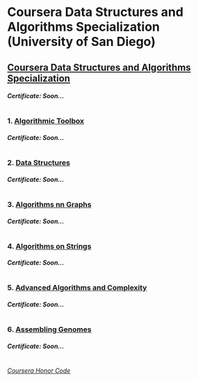 # Coursera Data Structures and Algorithms Specialization (University of San Diego)

## [Coursera Data Structures and Algorithms Specialization](https://www.coursera.org/specializations/data-structures-algorithms)
####    *Certificate:* *Soon...*
#

### 1. [Algorithmic Toolbox](http://coursera.org/learn/algorithmic-toolbox/)

####    *Certificate:* *Soon...*
#
### 2. [Data Structures](https://www.coursera.org/learn/data-structures)

####    *Certificate:* *Soon...*
#   
### 3. [Algorithms nn Graphs](https://www.coursera.org/learn/algorithms-on-graphs)

####    *Certificate:* *Soon...*
#   
### 4. [Algorithms on Strings](https://www.coursera.org/learn/algorithms-on-strings)

####    *Certificate:* *Soon...*
#
### 5. [Advanced Algorithms and Complexity](https://www.coursera.org/learn/advanced-algorithms-and-complexity)

####    *Certificate:* *Soon...*
#
### 6. [Assembling Genomes](https://www.coursera.org/learn/assembling-genomes)

####    *Certificate:* *Soon...*
#


[*Coursera Honor Code*](https://www.coursera.support/s/article/209818863-Coursera-Honor-Code?language=en_US)
